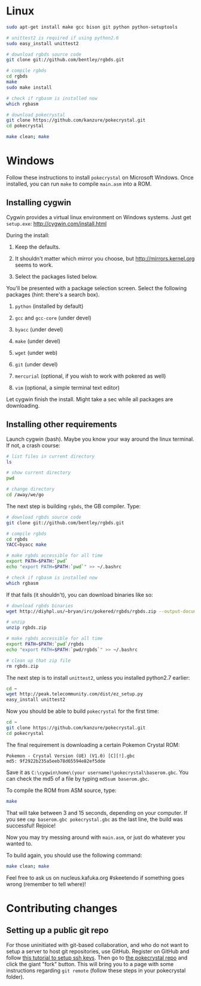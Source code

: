 # Linux

```bash
sudo apt-get install make gcc bison git python python-setuptools 

# unittest2 is required if using python2.6
sudo easy_install unittest2

# download rgbds source code
git clone git://github.com/bentley/rgbds.git

# compile rgbds
cd rgbds
make
sudo make install

# check if rgbasm is installed now
which rgbasm

# download pokecrystal
git clone https://github.com/kanzure/pokecrystal.git
cd pokecrystal

make clean; make
```

# Windows

Follow these instructions to install `pokecrystal` on Microsoft Windows. Once
installed, you can run `make` to compile `main.asm` into a ROM.

## Installing cygwin

Cygwin provides a virtual linux environment on Windows systems. Just get
`setup.exe`: http://cygwin.com/install.html

During the install:

  1. Keep the defaults.

  2. It shouldn't matter which mirror you choose, but http://mirrors.kernel.org
  seems to work.

  3. Select the packages listed below.

You'll be presented with a package selection screen. Select the following
packages (hint: there's a search box).

  1. `python` (installed by default)

  2. `gcc` and `gcc-core` (under devel)

  3. `byacc` (under devel)

  4. `make` (under devel)

  5. `wget` (under web)

  6. `git` (under devel)

  7. `mercurial` (optional, if you wish to work with pokered as well)

  8. `vim` (optional, a simple terminal text editor)

Let cygwin finish the install.  Might take a sec while all packages are
downloading.

## Installing other requirements

Launch cygwin (bash). Maybe you know your way around the linux terminal. If not, a
crash course:

```bash
# list files in current directory
ls

# show current directory
pwd

# change directory
cd /away/we/go
```

The next step is building `rgbds`, the GB compiler. Type:

```bash
# download rgbds source code
git clone git://github.com/bentley/rgbds.git

# compile rgbds
cd rgbds
YACC=byacc make

# make rgbds accessible for all time
export PATH=$PATH:`pwd`
echo "export PATH=$PATH:`pwd`" >> ~/.bashrc

# check if rgbasm is installed now
which rgbasm
```

If that fails (it shouldn't), you can download binaries like so:

```bash
# download rgbds binaries
wget http://diyhpl.us/~bryan/irc/pokered/rgbds/rgbds.zip --output-document=rgbds.zip

# unzip
unzip rgbds.zip

# make rgbds accessible for all time
export PATH=$PATH:`pwd`/rgbds
echo "export PATH=$PATH:`pwd/rgbds`" >> ~/.bashrc

# clean up that zip file
rm rgbds.zip
```

The next step is to install `unittest2`, unless you installed python2.7
earlier:

```bash
cd ~
wget http://peak.telecommunity.com/dist/ez_setup.py
easy_install unittest2
```

Now you should be able to build `pokecrystal` for the first time:

```bash
cd ~
git clone https://github.com/kanzure/pokecrystal.git
cd pokecrystal
```

The final requirement is downloading a certain Pokemon Crystal ROM:

```
Pokemon - Crystal Version (UE) (V1.0) [C][!].gbc
md5: 9f2922b235a5eeb78d65594e82ef5dde
```

Save it as `C:\cygwin\home\(your username)\pokecrystal\baserom.gbc`. You can
check the md5 of a file by typing `md5sum baserom.gbc`.

To compile the ROM from ASM source, type:

```bash
make
```

That will take between 3 and 15 seconds, depending on your computer. If you see
`cmp baserom.gbc pokecrystal.gbc` as the last line, the build was successful!
Rejoice!

Now you may try messing around with `main.asm`, or just do whatever you wanted
to.

To build again, you should use the following command:

```bash
make clean; make
```

Feel free to ask us on nucleus.kafuka.org #skeetendo if something goes wrong
(remember to tell where)!

# Contributing changes

## Setting up a public git repo

For those uninitiated with git-based collaboration, and who do not want to setup a server to host git repositories, use GitHub. Register on GitHub and follow [this tutorial to setup ssh keys](https://help.github.com/articles/generating-ssh-keys). Then go to [the pokecrystal repo](https://github.com/kanzure/pokecrystal) and click the giant "fork" button. This will bring you to a page with some instructions regarding `git remote` (follow these steps in your pokecrystal folder).

